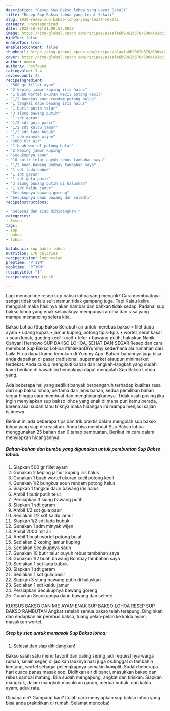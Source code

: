 ```yaml
---
description: "Resep Sup Bakso lohoa yang Lezat Sekali"
title: "Resep Sup Bakso lohoa yang Lezat Sekali"
slug: 1030-resep-sup-bakso-lohoa-yang-lezat-sekali
category: Uncategorized
date: 2022-10-01T21:08:57.083Z
image: https://img-global.cpcdn.com/recipes/a1aafa6b9062b670/680x482cq70/sup-bakso-lohoa-foto-resep-utama.jpg
hideToc: false
enableToc: true
enableTocContent: false
thumbnail: https://img-global.cpcdn.com/recipes/a1aafa6b9062b670/680x482cq70/sup-bakso-lohoa-foto-resep-utama.jpg
cover: https://img-global.cpcdn.com/recipes/a1aafa6b9062b670/680x482cq70/sup-bakso-lohoa-foto-resep-utama.jpg
author: Admin
authorAv: notfound
ratingvalue: 3.4
reviewcount: 25
recipeingredient:
- "500 gr fillet ayam"
- "2 keping jamur kuping iris halus"
- "1 buah wortel ukuran kecil potong kecil"
- "1/2 bungkus soun rendam potong halus"
- "1 tangkai daun bawang iris halus"
- "1 butir putih telur"
- "3 siung bawang putih"
- "1 sdt garam"
- "1/2 sdt gula pasir"
- "1/2 sdt kaldu jamur"
- "1/2 sdt lada bubuk"
- "1 sdm minyak wijen"
- "2000 mlt air"
- "1 buah wortel potong bulat"
- "2 keping jamur kuping"
- "Secukupnya soun"
- "10 butir telur puyuh rebus tambahan saya"
- "1/2 buah bawang Bombay tambahan saya"
- "1 sdt lada bubuk"
- "1 sdt garam"
- "1 sdt gula pasir"
- "3 siung bawang putih di haluskan"
- "1 sdt kaldu jamur"
- "Secukupnya bawang goreng"
- "Secukupnya daun bawang dan seledri"
recipeinstructions:

- "Selesai dan siap dihidangkan!"
categories:
- Resep
tags:
- sup
- bakso
- lohoa

katakunci: sup bakso lohoa 
nutrition: 178 calories
recipecuisine: Indonesian
preptime: "PT19M"
cooktime: "PT36M"
recipeyield: "1"
recipecategory: Lunch

---
```



Lagi mencari ide resep sup bakso lohoa yang menarik? Cara membuatnya sangat tidak terlalu sulit namun tidak gampang juga. Tapi Kalau keliru mengolah maka hasilnya akan hambar dan bahkan tidak sedap. Padahal sup bakso lohoa yang enak selayaknya mempunyai aroma dan rasa yang mampu memancing selera kita.


Bakso Lohoa (Sup Bakso Serabut) air untuk merebus bakso • filet dada ayam • udang kupas • jamur kuping, potong tipis-tipis • wortel, serut kasar • soun lunak, gunting kecil-kecil • telur • bawang putih, haluskan Nanik Cahyani Hernowo SUP BAKSO LOHOA, SEHAT DAN SEGAR Resep dan cara membuat Sup Bakso LoHoa #ImlekanDiYummy sederhana ala rumahan dari Laila Fitria dapat kamu temukan di Yummy App. Bahan-bahannya juga bisa anda dapatkan di pasar tradisional, supermarket ataupun minimarket terdekat. Anda cukup mengikuti bahan dan langkah-langkah yang sudah kami berikan di bawah ini hendaknya dapat mengolah Sup Bakso Lohoa yang.

Ada beberapa hal yang sedikit banyak berpengaruh terhadap kualitas rasa dari sup bakso lohoa, pertama dari jenis bahan, kedua pemilihan bahan segar hingga cara membuat dan menghidangkannya. Tidak usah pusing jika ingin menyiapkan sup bakso lohoa yang enak di mana pun kamu berada, karena asal sudah tahu triknya maka hidangan ini mampu menjadi sajian istimewa.


Berikut ini ada beberapa tips dan trik praktis dalam mengolah sup bakso lohoa yang siap dikreasikan. Anda bisa membuat Sup Bakso lohoa menggunakan 25 bahan dan 0 tahap pembuatan. Berikut ini cara dalam menyiapkan hidangannya.

<!--inarticleads1-->

##### Bahan-bahan dan bumbu yang digunakan untuk pembuatan Sup Bakso lohoa:

1. Siapkan 500 gr fillet ayam
1. Gunakan 2 keping jamur kuping iris halus
1. Gunakan 1 buah wortel ukuran kecil potong kecil
1. Gunakan 1/2 bungkus soun rendam potong halus
1. Siapkan 1 tangkai daun bawang iris halus
1. Ambil 1 butir putih telur
1. Persiapkan 3 siung bawang putih
1. Siapkan 1 sdt garam
1. Ambil 1/2 sdt gula pasir
1. Sediakan 1/2 sdt kaldu jamur
1. Siapkan 1/2 sdt lada bubuk
1. Gunakan 1 sdm minyak wijen
1. Ambil 2000 mlt air
1. Ambil 1 buah wortel potong bulat
1. Sediakan 2 keping jamur kuping
1. Sediakan Secukupnya soun
1. Gunakan 10 butir telur puyuh rebus tambahan saya
1. Gunakan 1/2 buah bawang Bombay tambahan saya
1. Sediakan 1 sdt lada bubuk
1. Siapkan 1 sdt garam
1. Sediakan 1 sdt gula pasir
1. Siapkan 3 siung bawang putih di haluskan
1. Sediakan 1 sdt kaldu jamur
1. Persiapkan Secukupnya bawang goreng
1. Gunakan Secukupnya daun bawang dan seledri


KURSUS BAKSO DAN MIE AYAM ENAK SUP BAKSO LOHOA RESEP SUP BAKSO RAMBUTAN Angkat setelah semua bakso telah terapung. Dinginkan dan endapkan air perebus bakso, tuang pelan-pelan ke kaldu ayam, masukkan wortel. 

<!--inarticleads2-->

##### Step by step untuk memasak Sup Bakso lohoa:


1. Selesai dan siap dihidangkan!

Bakso salah satu menu favorit dan paling sering jadi request nya warga rumah, selain seger, di jadikan lauknya nasi juga ok.tinggal di tambahin kentang, wortel sebagai pelengkapnya semakin komplit. Sudah beberapa hari cuaca panas,masak sop. Didihkan air di panci, masukkan bakso dan rebus sampai matang. Bila sudah mengapung, angkat dan tiriskan. Siapkan mangkuk, dalam mangkuk masukkan garam, merica bubuk, dan kaldu ayam, aduk rata. 

Gimana nih? Gampang kan? Itulah cara menyiapkan sup bakso lohoa yang bisa anda praktikkan di rumah. Selamat mencoba!
